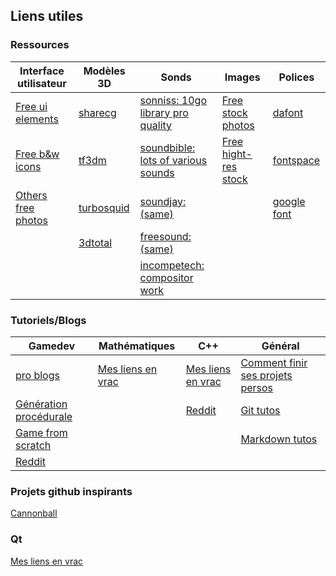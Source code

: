 
## Liens utiles

### Ressources 

| Interface utilisateur  | Modèles 3D  | Sonds  | Images | Polices |
|---|---|---|---|---|
| [Free ui elements](https://pixelsticky.wordpress.com/2015/06/27/free-ui-resources-for-game-developers/)  | [sharecg](http://www.sharecg.com/)  | [sonniss: 10go library pro quality](http://www.sonniss.com/)  | [Free stock photos](https://stocksnap.io/)  | [dafont]( http://www.dafont.com/fr/) |
| [Free b&w icons](http://game-icons.net/)  | [tf3dm](http://tf3dm.com/)  | [soundbible: lots of various sounds](http://soundbible.com/)  | [Free hight-res stock](https://unsplash.com/)  | [fontspace](http://www.fontspace.com/) |
| [Others free photos](http://www.kaboompics.com/)  | [turbosquid](https://www.turbosquid.com/)  | [soundjay: (same)](https://www.soundjay.com/)  |   | [google font](https://fonts.google.com/)  |
|   | [3dtotal](http://www.3dtotal.com/)  | [freesound: (same)](http://www.freesound.org/)  |   |  |
|   |   | [incompetech: compositor work ](http://incompetech.com/) |   |  |


### Tutoriels/Blogs
| Gamedev | Mathématiques | C++ | Général | 
|---|---|---|---|
|[pro blogs](http://www.thegameengineer.com/blog/category/gamedevelopment/)|[Mes liens en vrac](http://lanceflorian.eu/index.php/blog/190-2/algorithms-and-mathematics-links/)   | [Mes liens en vrac](http://lanceflorian.eu/index.php/blog/190-2/c-links/)  | [Comment finir ses projets persos](http://www.jesuisundev.fr/comment-enfin-finir-votre-projet-dev-perso/)  |
|[Génération procédurale](https://www.reddit.com/r/proceduralgeneration/)   |   | [Reddit](https://www.reddit.com/r/cpp/)  | [Git tutos](http://ohshitgit.com/)  |
|[Game from scratch](http://www.gamefromscratch.com/)   |   |   | [Markdown tutos](https://guides.github.com/features/mastering-markdown/)  |
|[Reddit](https://www.reddit.com/r/gamedev/)   |   |   |   |


### Projets github inspirants
[Cannonball](https://github.com/djyt/cannonball/wiki)

### Qt
[Mes liens en vrac](http://lanceflorian.eu/index.php/blog/190-2/qt-links/)
